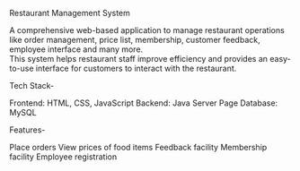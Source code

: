 Restaurant Management System

A comprehensive web-based application to manage restaurant operations like order management, price list, membership, customer feedback, employee interface and many more.   
This system helps restaurant staff improve efficiency and provides an easy-to-use interface for customers to interact with the restaurant.

Tech Stack-

Frontend: HTML, CSS, JavaScript
Backend: Java Server Page
Database: MySQL

Features-  

Place orders
View prices of food items
Feedback facility
Membership facility
Employee registration

